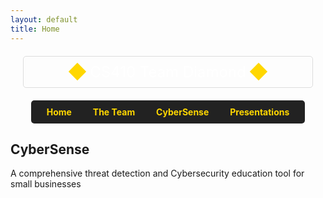 ```yaml
---
layout: default
title: Home
---
```


<div style="
    display: flex;
    align-items: center;
    justify-content: center;
    border: 1px solid #ddd;
    padding: 10px;
    border-radius: 5px;
    margin: 20px;
    color: white;
">
    <div style="width: 20px; height: 20px; background-color: #FFD700; transform: rotate(45deg); margin: 0 10px;"></div>
    <div style="font-size: 24px;">CS410 Team Diamond</div>
    <div style="width: 20px; height: 20px; background-color: #FFD700; transform: rotate(45deg); margin: 0 10px;"></div>
</div>


<div style="text-align: center;">
  <nav style="background-color: #222; padding: 10px; display: inline-block; border-radius: 5px;">
    <a href="README.md" style="color: #FFD700; text-decoration: none; margin: 0 15px; font-weight: bold;">Home</a>
    <a href="team_bios.md" style="color: #FFD700; text-decoration: none; margin: 0 15px; font-weight: bold;">The Team</a>
    <a href="#cybersense" style="color: #FFD700; text-decoration: none; margin: 0 15px; font-weight: bold;">CyberSense</a>
    <a href="presentations.md" style="color: #FFD700; text-decoration: none; margin: 0 15px; font-weight: bold;">Presentations</a>
  </nav>
</div>


## CyberSense

A comprehensive threat detection and Cybersecurity education tool for small businesses




